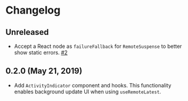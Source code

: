 # Changelog

## Unreleased

- Accept a React node as `failureFallback` for `RemoteSuspense` to better show static errors. [#2](https://github.com/ExtraHop/ts-remote-data-react/pull/2)

## 0.2.0 (May 21, 2019)

- Add `ActivityIndicator` component and hooks.
  This functionality enables background update UI when using `useRemoteLatest`.